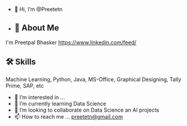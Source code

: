 - 👋 Hi, I’m @Preetetn
- ## 🚀 About Me
I'm Preetpal Bhasker
https://www.linkedin.com/feed/
## 🛠 Skills
Machine Learning, Python, Java, MS-Office, Graphical Designing, Tally Prime, SAP, etc
- 👀 I’m interested in ...
- 🌱 I’m currently learning Data Science 
- 💞️ I’m looking to collaborate on Data Science an AI projects
- 📫 How to reach me ...
preetetn@gmail.com
<!---
Preetetn/Preetetn is a ✨ special ✨ repository because its `README.md` (this file) appears on your GitHub profile.
You can click the Preview link to take a look at your changes.
--->
